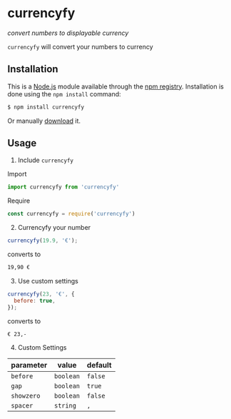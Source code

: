 # currencyfy

_convert numbers to displayable currency_

`currencyfy` will convert your numbers to currency

## Installation

This is a [Node.js](https://nodejs.org) module available through the [npm registry](https://www.npmjs.com/). Installation is done using the `npm install` command:

```bash
$ npm install currencyfy
```

Or manually [download]() it.

## Usage

1. Include `currencyfy`

Import

```javascript
import currencyfy from 'currencyfy'
```

Require

```javascript
const currencyfy = require('currencyfy')
```

2. Currencyfy your number

```javascript
currencyfy(19.9, '€');
```

converts to

```bash
19,90 €
```

3. Use custom settings
```javascript
currencyfy(23, '€', {
  before: true,
});
```

converts to

```bash
€ 23,-
```

4. Custom Settings

| parameter | value | default |
| ---------- | ---------- | ---------- |
| `before`   | `boolean`  | `false`    | 
| `gap`      | `boolean`  | `true`     | 
| `showzero` | `boolean`  | `false`    | 
| `spacer`   | `string`   | `,`        | 
